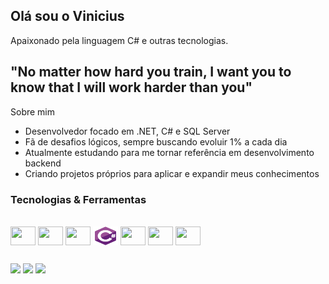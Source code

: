 ## Olá sou o Vinicius 
Apaixonado pela linguagem C# e outras tecnologias.
## "No matter how hard you train, I want you to know that I will work harder than you"


Sobre mim

-  Desenvolvedor focado em .NET, C# e SQL Server  
-  Fã de desafios lógicos, sempre buscando evoluir 1% a cada dia  
-  Atualmente estudando para me tornar referência em desenvolvimento backend  
-  Criando projetos próprios para aplicar e expandir meus conhecimentos


### Tecnologias & Ferramentas

<div style="display: inline_block"><br>

  <img align="center"  height="30" width="40" src="https://cdn.jsdelivr.net/gh/devicons/devicon@latest/icons/dot-net/dot-net-plain-wordmark.svg" />          
  <img align="center"  height="30" width="40" img src="https://cdn.jsdelivr.net/gh/devicons/devicon@latest/icons/git/git-original.svg" />
  <img align="center"  height="30" width="40" src="https://cdn.jsdelivr.net/gh/devicons/devicon@latest/icons/rider/rider-original.svg" />       
  <img align="center"  height="30" width="40" src="https://raw.githubusercontent.com/devicons/devicon/master/icons/csharp/csharp-original.svg">
  <img align="center" height="30" width="40" src="https://cdn.jsdelivr.net/gh/devicons/devicon@latest/icons/azuresqldatabase/azuresqldatabase-original.svg" />
  <img align="center" height="30" width="40" src="https://cdn.jsdelivr.net/gh/devicons/devicon@latest/icons/postman/postman-original.svg" />
  <img align="center" height="30" width="40" src="https://cdn.jsdelivr.net/gh/devicons/devicon@latest/icons/java/java-original.svg" />


  
</div>
  
  ##
 
<div> 
  <a href="[https://instagram.com/vini_.morais](https://www.instagram.com/vini_.morais/) target="_blank"><img src="https://img.shields.io/badge/-Instagram-%23E4405F?style=for-the-badge&logo=instagram&logoColor=white" target="_blank"></a>
  <a href = "mailto:vinidev.morais@gmail.com"><img src="https://img.shields.io/badge/-Gmail-%23333?style=for-the-badge&logo=gmail&logoColor=white" target="_blank"></a>
  <a href="https://www.linkedin.com/in/vinicius-morais-990636305" target="_blank"><img src="https://img.shields.io/badge/-LinkedIn-%230077B5?style=for-the-badge&logo=linkedin&logoColor=white" target="_blank"></a> 
  
</div>
